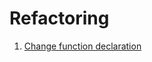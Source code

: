 # Refactoring
1. [Change function declaration](src/Change%20Function%20Declaration/Change%20Function%20Declaration.md)
